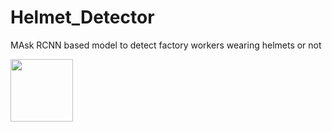 # Helmet_Detector
MAsk RCNN based model to detect factory workers wearing helmets or not

<img src="Results/results_1.png" width = "100" height = "100">
